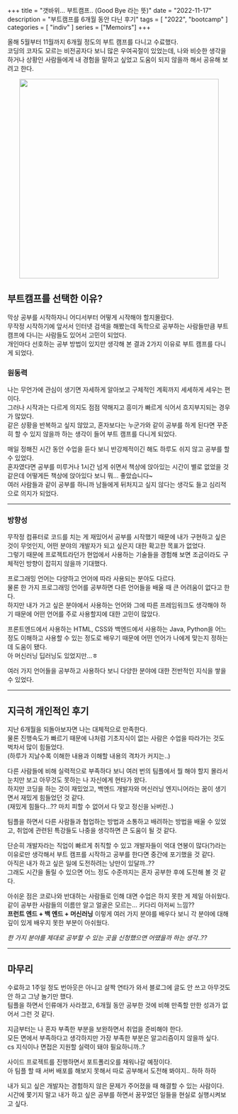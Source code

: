 +++
title = "갯바위... 부트캠프.. (Good Bye 라는 뜻)"
date = "2022-11-17"
description = "부트캠프를 6개월 동안 다닌 후기"
tags = [
    "2022",
    "bootcamp"
]
categories = [
    "indiv"
]
series = ["Memoirs"]
+++

올해 5월부터 11월까지 6개월 정도의 부트 캠프를 다니고 수료했다. <br> 코딩의 코자도 모르는 비전공자다 보니 많은 우여곡절이 있었는데, 나와 비슷한 생각을 하거나 상황인 사람들에게 내 경험을 말하고 싶었고 도움이 되지 않을까 해서 공유해 보려고 한다.

<p align="center"><img src="https://github.com/kmseunh/blog/assets/105186724/63dbc0ec-ce2f-428e-bb7a-5f8ddbcec04e" width="450"></p>

<!--more-->

## 부트캠프를 선택한 이유?

막상 공부를 시작하자니 어디서부터 어떻게 시작해야 할지몰랐다. <br> 무작정 시작하기에 앞서서 인터넷 검색을 해봤는데 독학으로 공부하는 사람들만큼 부트 캠프에 다니는 사람들도 있어서 고민이 되었다. <br> 개인마다 선호하는 공부 방법이 있지만 생각해 본 결과 2가지 이유로 부트 캠프를 다니게 되었다.

### 원동력

나는 무언가에 관심이 생기면 자세하게 알아보고 구체적인 계획까지 세세하게 세우는 편이다. <br> 그러나 시작과는 다르게 의지도 점점 약해지고 흥미가 빠르게 식어서 흐지부지되는 경우가 많았다. <br> 같은 상황을 반복하고 싶지 않았고, 혼자보다는 누군가와 같이 공부를 하게 된다면 꾸준히 할 수 있지 않을까 하는 생각이 들어 부트 캠프를 다니게 되었다.

매일 정해진 시간 동안 수업을 듣다 보니 반강제적이긴 해도 하루도 쉬지 않고 공부를 할 수 있었다. <br> 혼자였다면 공부를 미루거나 1시간 넘게 쉬면서 책상에 앉아있는 시간이 별로 없었을 것 같은데 어떻게든 책상에 앉아있다 보니 뭐... 좋았습니다~ <br> 여러 사람들과 같이 공부를 하니까 남들에게 뒤처지고 싶지 않다는 생각도 들고 심리적으로 의지가 되었다.

<hr>

### 방향성

무작정 컴퓨터로 코드를 치는 게 재밌어서 공부를 시작했기 때문에 내가 구현하고 싶은 것이 무엇인지, 어떤 분야의 개발자가 되고 싶은지 대한 확고한 목표가 없었다. <br> 그렇기 때문에 프로젝트라던가 현업에서 사용하는 기술들을 경험해 보면 조금이라도 구체적인 방향이 잡히지 않을까 기대했다.

프로그래밍 언어는 다양하고 언어에 따라 사용되는 분야도 다르다. <br> 물론 한 가지 프로그래밍 언어를 공부하면 다른 언어들을 배울 때 큰 어려움이 없다고 한다. <br> 하지만 내가 가고 싶은 분야에서 사용하는 언어와 그에 따른 프레임워크도 생각해야 하기 때문에 어떤 언어를 주로 사용할지에 대한 고민이 많았다.

프론트엔드에서 사용하는 HTML, CSS와 백엔드에서 사용하는 Java, Python을 어느 정도 이해하고 사용할 수 있는 정도로 배우기 때문에 어떤 언어가 나에게 맞는지 정하는 데 도움이 됐다. <br> 아 머신러닝 딥러닝도 있었지만...ㅎ

여러 가지 언어들을 공부하고 사용하다 보니 다양한 분야에 대한 전반적인 지식을 쌓을 수 있었다.

<hr>

## 지극히 개인적인 후기

지난 6개월을 되돌아보자면 나는 대체적으로 만족한다. <br> 물론 진행속도가 빠르기 때문에 나처럼 기초지식이 없는 사람은 수업을 따라가는 것도 벅차서 많이 힘들었다. <br>(하루가 지날수록 이해한 내용과 이해할 내용의 격차가 커지는..)

다른 사람들에 비해 실력적으로 부족하다 보니 여러 번의 팀플에서 뭘 해야 할지 몰라서 눈치만 보고 아무것도 못하는 나 자신에게 현타가 왔다. <br> 하지만 코딩을 하는 것이 재밌었고, 백엔드 개발자와 머신러닝 엔지니어라는 꿈이 생기면서 재밌게 힘들었던 것 같다. <br>(재밌게 힘들다...?? 마치 피할 수 없어서 다 맞고 정신을 놔버린..)

팀플을 하면서 다른 사람들과 협업하는 방법과 소통하고 배려하는 방법을 배울 수 있었고, 취업에 관련된 특강들도 나중을 생각하면 큰 도움이 될 것 같다.

단순히 개발자라는 직업이 빠르게 취직할 수 있고 개발자들이 억대 연봉이 많다(?)라는 이유로만 생각해서 부트 캠프를 시작하고 공부를 한다면 중간에 포기했을 것 같다. <br> 아직은 내가 하고 싶은 일에 도전하려는 낭만이 있달까..?? <br> 그래도 시간을 돌릴 수 있으면 어느 정도 수준까지는 혼자 공부한 후에 도전해 볼 것 같다.

아쉬운 점은 코로나와 반대하는 사람들로 인해 대면 수업은 하지 못한 게 제일 아쉬웠다. <br> 같이 공부한 사람들의 이름만 알고 얼굴은 모르는... 키다리 아저씨 느낌?? <br> **프런트 엔드 + 백 엔드 + 머신러닝** 이렇게 여러 가지 분야를 배우다 보니 각 분야에 대해 깊이 있게 배우지 못한 부분이 아쉬웠다.

_한 가지 분야를 제대로 공부할 수 있는 곳을 신청했으면 어땠을까 하는 생각..??_

<hr>

## 마무리

수료하고 1주일 정도 번아웃은 아니고 살짝 연타가 와서 블로그에 글도 안 쓰고 아무것도 안 하고 그냥 놀기만 했다. <br> 팀플을 하면서 인류애가 사라졌고, 6개월 동안 공부한 것에 비해 만족할 만한 성과가 없어서 그런 것 같다.

지금부터는 나 혼자 부족한 부분을 보완하면서 취업을 준비해야 한다. <br> 모든 면에서 부족하다고 생각하지만 가장 부족한 부분은 알고리즘이지 않을까 싶다. <br> cs 지식이나 면접은 지원할 실력이 돼야 필요하니까..?

사이드 프로젝트를 진행하면서 포트폴리오를 채워나갈 예정이다. <br> 아 팀플 할 때 서버 배포를 해보지 못해서 따로 공부해서 도전해 봐야지.. 하하 하하

내가 되고 싶은 개발자는 경험하지 않은 문제가 주어졌을 때 해결할 수 있는 사람이다. <br> 시간에 쫓기지 말고 내가 하고 싶은 공부를 하면서 꿈꾸었던 일들을 현실로 실행시켜보고 싶다.
